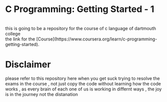 <h1>C Programming: Getting Started - 1</h1> <br>
this is going to be a repository for the course of c language of dartmouth college <br>
the link for the [Course](https://www.coursera.org/learn/c-programming-getting-started). <br>
<h1>Disclaimer</h1>
<p>please refer to this repository here when you get suck trying to resolve the exams in the course , not just copy the code without learning how the code works , as every brain of each one of us is working in differnt ways , the joy is in the journey not the distanation  </p

